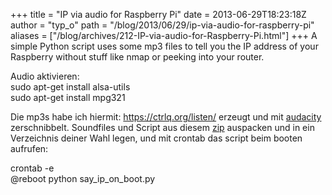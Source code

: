 +++
title = "IP via audio for Raspberry Pi"
date = 2013-06-29T18:23:18Z
author = "typ_o"
path = "/blog/2013/06/29/ip-via-audio-for-raspberry-pi"
aliases = ["/blog/archives/212-IP-via-audio-for-Raspberry-Pi.html"]
+++
A simple Python script uses some mp3 files to tell you the IP address of
your Raspberry without stuff like nmap or peeking into your router.

Audio aktivieren:  
sudo apt-get install alsa-utils  
sudo apt-get install mpg321

Die mp3s habe ich hiermit: <https://ctrlq.org/listen/> erzeugt und mit
[audacity](https://audacity.sourceforge.net/?lang=de) zerschnibbelt.
Soundfiles und Script aus diesem
[zip](/media/Raspberry_sagt_IP.zip "Raspberry_sagt_IP.zip")
auspacken und in ein Verzeichnis deiner Wahl legen, und mit crontab das
script beim booten aufrufen:

crontab -e  
@reboot python say\_ip\_on\_boot.py
